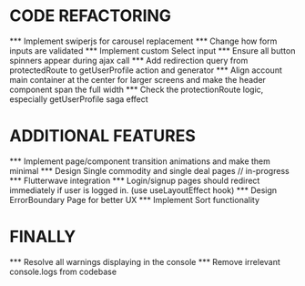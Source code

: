 # CODE REFACTORING
*** Implement swiperjs for carousel replacement
*** Change how form inputs are validated
*** Implement custom Select input
*** Ensure all button spinners appear during ajax call
*** Add redirection query from protectedRoute to getUserProfile action and generator
*** Align account main container at the center for larger screens and make the header component span the full width
*** Check the protectionRoute logic, especially getUserProfile saga effect

# ADDITIONAL FEATURES
*** Implement page/component transition animations and make them minimal
*** Design Single commodity and single deal pages // in-progress
*** Flutterwave integration
*** Login/signup pages should redirect immediately if user is logged in. (use useLayoutEffect hook)
*** Design ErrorBoundary Page for better UX
*** Implement Sort functionality

# FINALLY
*** Resolve all warnings displaying in the console
*** Remove irrelevant console.logs from codebase
